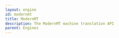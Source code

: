 ```yaml
---
layout: engine
id: modernmt
title: ModernMT
description: The ModernMT machine translation API
parent: Engines
---
```

